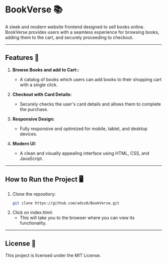 # BookVerse 📚  
A sleek and modern website frontend designed to sell books online. BookVerse provides users with a seamless experience for browsing books, adding them to the cart, and securely proceeding to checkout.

---

## Features 🚀  
1. **Browse Books and add to Cart::**  
   - A catalog of books which users can add books to their shopping cart with a single click.  

2. **Checkout with Card Details:**  
   - Securely checks the user's card details and allows them to complete the purchase.  

3. **Responsive Design:**  
   - Fully responsive and optimized for mobile, tablet, and desktop devices.  

4. **Modern UI:**  
   - A clean and visually appealing interface using HTML, CSS, and JavaScript.

---

## How to Run the Project 🖥️  
1. Clone the repository:  
   ```bash
   git clone https://github.com/adss0/BookVerse.git

2. Click on index.html:
   - This will take you to the browser where you can view its functionality.

---

## License 📄

This project is licensed under the MIT License.
